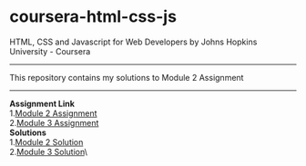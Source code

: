 # coursera-html-css-js
HTML, CSS and Javascript for Web Developers by Johns Hopkins University - Coursera
***
This repository contains my solutions to Module 2 Assignment 
***
**Assignment Link**\
1.[Module 2 Assignment](https://github.com/prachinavale/coursera-html-css-js/tree/master/module2-solution)\
2.[Module 3 Assignment](https://github.com/prachinavale/coursera-html-css-js/tree/master/Module3-solution)\
**Solutions**\
1.[Module 2 Solution](https://prachinavale.github.io/coursera-html-css-js/Module2-solution/index.html)\
2.[Module 3 Solution](https://prachinavale.github.io/coursera-html-css-js/Module3-solution/index.html)\
